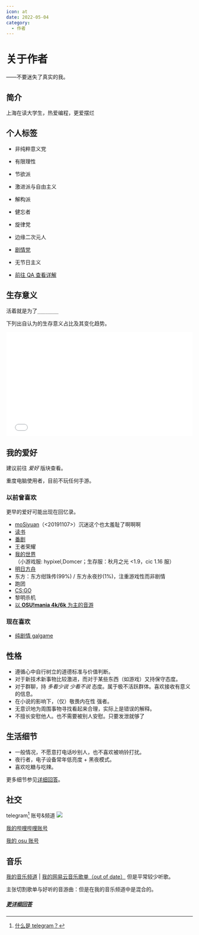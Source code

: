 ```yaml
---
icon: at
date: 2022-05-04
category:
  - 作者
---
```


# 关于作者

<div class="subtitle">——不要迷失了真实的我。</div>

## 简介

上海在读大学生，热爱编程，更爱摆烂

## 个人标签

- 非纯粹意义党
- 有限理性
- 节欲派
- 激进派与自由主义
- 解构派
- 健忘者
- 旋律党
- 边缘二次元人
- [剧情党](../hobbies/galgame.md#分类)
- 无节日主义

- [前往 QA 查看详解](../hide/personal_details.md#标签-qa)

## 生存意义

<span class="heimu" title="你知道的太多了">活着就是为了`________`</span>

下列出自认为的生存意义占比及其变化趋势。

<!-- |  条目   |占比(%,初期数据)|
|  :----:  | :----: |
| 感受艺术  | 77 |
| 探索未知  | 10 |
| 体验生活  | 10 |
| 挑战自身  | 3 | -->

<iframe frameborder="no" src="/charts/sense_persentage_of_my_life.html" width="100%" height="280" loading="lazy"></iframe>

## 我的爱好

建议前往 _爱好_ 版块查看。

重度电脑使用者，目前不玩任何手游。

### 以前曾喜欢

更早的爱好可能出现在回忆录。

- [moSiyuan](https://lmoliver.github.io/mosiyuan/)（<20191107>）<span class="heimu" title="你知道的太多了">沉迷这个也太羞耻了啊啊啊</span>
- [读书](../hobbies/books.md)
- [番剧](../hobbies/anime.md)
- 王者荣耀
- [我的世界](../hobbies/Minecraft.md)（小游戏服: hypixel,Domcer；生存服：秋月之光 <1.9，cic 1.16 服）
- [明日方舟](../hobbies/other_games/arknights.md)
- 东方：东方绀珠传(99%) / 东方永夜抄(1%)，注重游戏性而非剧情
- 跑团
- [CS:GO](../hobbies/other_games/csgo.md)
- 黎明杀机
- [以 **OSU!mania 4k/6k** 为主的音游](../hobbies/rhythm_games.md)

### 现在喜欢

- [纯剧情 galgame](../hobbies/galgame.md)

<!-- ~~*终于熬到了上完课，双手激动地放上键盘，OSU!挥洒你的汗水。傍晚，为时5小时的夜生活开始，开始CSGO穿越枪林弹雨。经历大战后，在galgame老婆们的怀里沉沉睡去，这大概也算是一种幸福吧。*~~ -->

## 性格

- 遵循心中自行树立的道德标准与价值判断。
- 对于新技术新事物比较激进，而对于某些东西（如游戏）又持保守态度。
- 对于群聊，持 _多看少说 <span class="heimu" title="你知道的太多了">少看不说</span>_ 态度。属于极不活跃群体。喜欢接收有意义的信息。
- 在小说的影响下，（仅）敬畏内在性 强者。
- 无意识地为周围事物寻找看起来合理，实际上是错误的解释。
- 不擅长安慰他人。也不需要被别人安慰。<span class="heimu" title="你知道的太多了">只要发泄就够了</span>

## 生活细节

- 一般情况，不愿意打电话吵别人，也不喜欢被响铃打扰。
- 夜行者，电子设备常年低亮度 + 黑夜模式。
- 喜欢吃糖与吃辣。

更多细节参见[详细回答](#更详细回答)。

## 社交

telegram[^2] 账号&频道 <a href="https://t.me/ab5_x" target="_blank"><img src="https://img.shields.io/badge/Telegram-@ab5__x-blue?style=flat-square&logo=telegram" /></a>

[^2]: [什么是 telegram？](../articles/telegram.md)

[我的哔哩哔哩账号](https://space.bilibili.com/346365047)

[我的 osu 账号](https://osu.ppy.sh/users/25751103)

## 音乐

[我的音乐频道](https://t.me/absolutexsmusic) | [我的网易云音乐歌单（out of date）](https://music.163.com/playlist?id=3098200457&userid=2061039950) <span class="heimu" title="你知道的太多了">但是平常较少听歌。</span>

主张切割歌单与好听的音游曲：但是在我的音乐频道中是混合的。

##### [更详细回答](../hide/personal_details.md)

